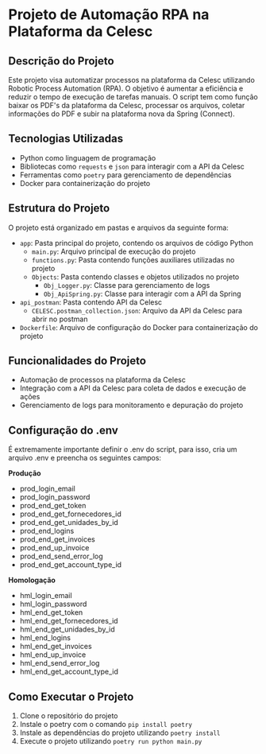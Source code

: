 

# Projeto de Automação RPA na Plataforma da Celesc

## Descrição do Projeto

Este projeto visa automatizar processos na plataforma da Celesc utilizando Robotic Process Automation (RPA). O objetivo é aumentar a eficiência e reduzir o tempo de execução de tarefas manuais. O script tem como função baixar os PDF's da plataforma da Celesc, processar os arquivos, coletar informações do PDF e subir na plataforma nova da Spring (Connect).

## Tecnologias Utilizadas

* Python como linguagem de programação
* Bibliotecas como `requests` e `json` para interagir com a API da Celesc
* Ferramentas como `poetry` para gerenciamento de dependências
* Docker para containerização do projeto

## Estrutura do Projeto

O projeto está organizado em pastas e arquivos da seguinte forma:

* `app`: Pasta principal do projeto, contendo os arquivos de código Python
	+ `main.py`: Arquivo principal de execução do projeto
	+ `functions.py`: Pasta contendo funções auxiliares utilizadas no projeto
	+ `Objects`: Pasta contendo classes e objetos utilizados no projeto
		- `Obj_Logger.py`: Classe para gerenciamento de logs
		- `Obj_ApiSpring.py`: Classe para interagir com a API da Spring
* `api_postman`: Pasta contendo API da Celesc
	+ `CELESC.postman_collection.json`: Arquivo da API da Celesc para abrir no postman
* `Dockerfile`: Arquivo de configuração do Docker para containerização do projeto

## Funcionalidades do Projeto

* Automação de processos na plataforma da Celesc
* Integração com a API da Celesc para coleta de dados e execução de ações
* Gerenciamento de logs para monitoramento e depuração do projeto

## Configuração do .env

É extremamente importante definir o .env do script, para isso, cria um arquivo .env e preencha os seguintes campos:


**Produção**
* prod_login_email
* prod_login_password
* prod_end_get_token
* prod_end_get_fornecedores_id
* prod_end_get_unidades_by_id
* prod_end_logins
* prod_end_get_invoices
* prod_end_up_invoice
* prod_end_send_error_log
* prod_end_get_account_type_id

**Homologação**
* hml_login_email
* hml_login_password
* hml_end_get_token
* hml_end_get_fornecedores_id
* hml_end_get_unidades_by_id
* hml_end_logins
* hml_end_get_invoices
* hml_end_up_invoice
* hml_end_send_error_log
* hml_end_get_account_type_id


## Como Executar o Projeto

1. Clone o repositório do projeto
2. Instale o poetry com o comando `pip install poetry`
3. Instale as dependências do projeto utilizando `poetry install`
4. Execute o projeto utilizando `poetry run python main.py`
